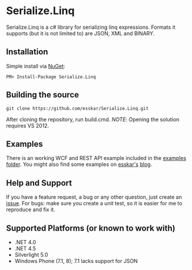 # Serialize.Linq

Serialize.Linq is a c# library for serializing linq expressions. 
Formats it supports (but it is not limited to) are JSON, XML and BINARY.

## Installation
Simple install via [NuGet][1]:

    PM> Install-Package Serialize.Linq

## Building the source

    git clone https://github.com/esskar/Serialize.Linq.git

After cloning the repository, run build.cmd.
*NOTE*: Opening the solution requires VS 2012.

## Examples
There is an working WCF and REST API example included in the [examples folder][5].
You might also find some examples on [esskar's][2] [blog][3].

## Help and Support
If you have a feature request, a bug or any other question, just create an [issue][4].
For bugs: make sure you create a unit test, so it is easier for me to reproduce and fix it.

## Supported Platforms (or known to work with)
* .NET 4.0
* .NET 4.5
* Silverlight 5.0
* Windows Phone (7.1, 8); 7.1 lacks support for JSON

[1]: http://nuget.org/packages/Serialize.Linq
[2]: https://github.com/esskar
[3]: http://blog.esskar.de/tags/serialize.linq.html
[4]: https://github.com/esskar/Serialize.Linq/issues
[5]: https://github.com/esskar/Serialize.Linq/tree/master/src/Serialize.Linq.Examples
